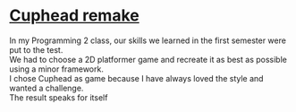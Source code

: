 # [Cuphead remake](https://github.com/DaanDemaecker/CupheadRemake)
In my Programming 2 class, our skills we learned in the first semester were put to the test.  
We had to choose a 2D platformer game and recreate it as best as possible using a minor framework.  
I chose Cuphead as game because I have always loved the style and wanted a challenge.  
The result speaks for itself